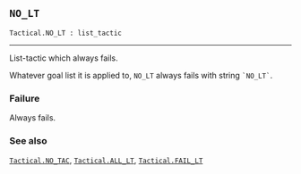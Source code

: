 ## `NO_LT`

``` hol4
Tactical.NO_LT : list_tactic
```

------------------------------------------------------------------------

List-tactic which always fails.

Whatever goal list it is applied to, `NO_LT` always fails with string
`` `NO_LT` ``.

### Failure

Always fails.

### See also

[`Tactical.NO_TAC`](#Tactical.NO_TAC),
[`Tactical.ALL_LT`](#Tactical.ALL_LT),
[`Tactical.FAIL_LT`](#Tactical.FAIL_LT)
